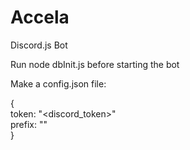# Accela
Discord.js Bot

Run node dbInit.js before starting the bot

Make a config.json file:

{  
	token: "<discord_token>"  
  	prefix: "<prefix>"  
}
